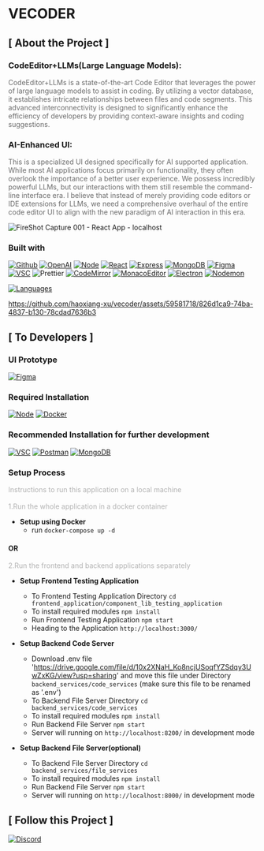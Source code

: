 # VECODER

## [ About the Project ]

### CodeEditor+LLMs(Large Language Models):

<span style="opacity: 0.64">CodeEditor+LLMs is a state-of-the-art Code Editor that leverages the power of large language models to assist in coding. By utilizing a vector database, it establishes intricate relationships between files and code segments. This advanced interconnectivity is designed to significantly enhance the efficiency of developers by providing context-aware insights and coding suggestions.</span>

### AI-Enhanced UI:

<span style="opacity: 0.64">This is a specialized UI designed specifically for AI supported application. While most AI applications focus primarily on functionality, they often overlook the importance of a better user experience. We possess incredibly powerful LLMs, but our interactions with them still resemble the command-line interface era. I believe that instead of merely providing code editors or IDE extensions for LLMs, we need a comprehensive overhaul of the entire code editor UI to align with the new paradigm of AI interaction in this era.</span>

![FireShot Capture 001 - React App - localhost](https://github.com/haoxiang-xu/vecoder/assets/59581718/9d0671aa-b25c-4a0f-8182-3ef77814384e)

### Built with

[![Github][Github-shield]][Github-url]
[![OpenAI][OpenAI-shield]][OpenAI-url]
[![Node][Node-shield]][Node-install]
[![React][React-shield]][React-url]
[![Express][Express-shield]][Express-url]
[![MongoDB][MongoDB-shield]][MongoDB-install]
[![Figma][Figma-shield]][Figma-url]
[![VSC][VSC-shield]][VSC-install]
![Prettier][Prettier-shield]
[![CodeMirror][CodeMirror-shield]][CoderMirror-url]
[![MonacoEditor][MonacoEditor-shield]][MonacoEditor-url]
[![Electron][Electron-shield]][Electron-url]
[![Nodemon][Nodemon-shield]][Nodemon-url]

[![Languages](https://skillicons.dev/icons?i=js,html,css,python)](https://skillicons.dev)


https://github.com/haoxiang-xu/vecoder/assets/59581718/826d1ca9-74ba-4837-b130-78cdad7636b3


## [ To Developers ]

### UI Prototype

[![Figma][Figma-page-shield]][Figma-page]

### Required Installation

[![Node][Node-download-shield]][Node-install]
[![Docker][Docker-download-shield]][Docker-install]

### Recommended Installation for further development

[![VSC][VSC-download-shield]][VSC-install]
[![Postman][Postman-download-shield]][Postman-install]
[![MongoDB][MongoDB-download-shield]][MongoDB-install]

### Setup Process

<span style="opacity: 0.32">Instructions to run this application on a local machine</span><br><br>
<span style="opacity: 0.32">1.Run the whole application in a docker container</span>

- **Setup using Docker**
  - run `docker-compose up -d`

#### OR

<span style="opacity: 0.32">2.Run the frontend and backend applications separately</span>

- **Setup Frontend Testing Application**

  - To Frontend Testing Application Directory `cd frontend_application/component_lib_testing_application`
  - To install required modules `npm install`
  - Run Frontend Testing Application `npm start`
  - Heading to the Application `http://localhost:3000/`

- **Setup Backend Code Server**

  - Download .env file 'https://drive.google.com/file/d/10x2XNaH_Ko8ncjUSoqfYZSdqy3UwZxKG/view?usp=sharing' and move this file under Directory `backend_services/code_services` (make sure this file to be renamed as '.env')
  - To Backend File Server Directory `cd backend_services/code_services`
  - To install required modules `npm install`
  - Run Backend File Server `npm start`
  - Server will running on `http://localhost:8200/` in development mode

- **Setup Backend File Server(optional)**

  - To Backend File Server Directory `cd backend_services/file_services`
  - To install required modules `npm install`
  - Run Backend File Server `npm start`
  - Server will running on `http://localhost:8000/` in development mode

## [ Follow this Project ]

[![Discord][Discord-shield]][Discord-url]

[vscode-repo-shield]: https://img.shields.io/badge/Open_With_Visual_Studio_Code-222222?style=for-the-badge&logo=VisualStudioCode&logoColor=FFFFFF&labelColor=007ACC
[vscode-repo-url]: git-client://clone?repo=https%3A%2F%2Fgithub.com%2Fhaoxiang-xu%2Fvecoder
[Github-shield]: https://img.shields.io/badge/Github-222222?style=for-the-badge&logo=Github&logoColor=FFFFFF&labelColor=181717
[Github-url]: https://github.com/
[Figma-shield]: https://img.shields.io/badge/Figma-222222?style=for-the-badge&logo=Figma&logoColor=000000&labelColor=F24E1E
[Figma-url]: https://www.figma.com/
[OpenAI-shield]: https://img.shields.io/badge/OpenAI-222222?style=for-the-badge&logo=OpenAI&logoColor=FFFFFF&labelColor=412991
[OpenAI-url]: https://openai.com/
[React-shield]: https://img.shields.io/badge/React-222222?style=for-the-badge&logo=React&logoColor=000000&labelColor=61DAFB
[React-url]: https://react-cn.github.io/react/index.html
[Node-shield]: https://img.shields.io/badge/Node.js-222222?style=for-the-badge&logo=Node.js&logoColor=FFFFFF&labelColor=339933
[Node-download-shield]: https://img.shields.io/badge/Node.js-v18.2.0-222222?style=for-the-badge&logo=Node.js&logoColor=FFFFFF&labelColor=339933
[Node-install]: https://nodejs.org/en/download
[MongoDB-shield]: https://img.shields.io/badge/MongoDB-222222?style=for-the-badge&logo=MongoDB&logoColor=ffffff&labelColor=47A248
[MongoDB-download-shield]: https://img.shields.io/badge/MongoDB-v1.10.6-222222?style=for-the-badge&logo=MongoDB&logoColor=FFFFFF&labelColor=47A248
[MongoDB-install]: https://www.mongodb.com/try/download/community
[Figma-page-shield]: https://img.shields.io/badge/Figma-UIPrototype-222222?style=for-the-badge&logo=Figma&logoColor=FFFFFF&labelColor=F24E1E
[Figma-page]: https://www.figma.com/file/IbzJCuwGLDJ18cluXIt2CF/COMPONENTS_DESIGN?type=design&node-id=0%3A1&mode=design&t=ZaaoGH6wUChQICuO-1
[VSC-shield]: https://img.shields.io/badge/Visual_Studio_Code-222222?style=for-the-badge&logo=VisualStudioCode&logoColor=FFFFFF&labelColor=007ACC
[VSC-download-shield]: https://img.shields.io/badge/Visual_Studio_Code-v1.81.1-222222?style=for-the-badge&logo=VisualStudioCode&logoColor=FFFFFF&labelColor=007ACC
[VSC-install]: https://code.visualstudio.com/download
[Postman-download-shield]: https://img.shields.io/badge/Postman-v10.17.4-222222?style=for-the-badge&logo=Postman&logoColor=FFFFFF&labelColor=FF6C37
[Postman-install]: https://www.postman.com/downloads/
[Docker-download-shield]: https://img.shields.io/badge/Docker-v4.20.1-222222?style=for-the-badge&logo=Docker&logoColor=FFFFFF&labelColor=2496ED
[Docker-install]: https://www.docker.com/products/docker-desktop/
[Prettier-shield]: https://img.shields.io/badge/Prettier-222222?style=for-the-badge&logo=Prettier&logoColor=000000&labelColor=F7B93E
[intellijIdea-shield]: https://img.shields.io/badge/intellij_Idea-222222?style=for-the-badge&logo=intellijIdea&logoColor=000000&labelColor=0774EA
[CodeMirror-shield]: https://img.shields.io/badge/codemirror-222222?style=for-the-badge&logo=codemirror&logoColor=000000&labelColor=D30707
[CoderMirror-url]: https://codemirror.net/
[MonacoEditor-shield]: https://img.shields.io/badge/monaco_Editor-222222?style=for-the-badge&logo=visualstudiocode&logoColor=FFFFFF&labelColor=68217A
[MonacoEditor-url]: https://microsoft.github.io/monaco-editor/
[Electron-shield]: https://img.shields.io/badge/Electron-222222?style=for-the-badge&logo=Electron&logoColor=000000&labelColor=47848F
[Electron-url]: https://www.electronjs.org/
[Nodemon-shield]: https://img.shields.io/badge/Nodemon-222222?style=for-the-badge&logo=Nodemon&logoColor=000000&labelColor=76D04B
[Nodemon-url]: https://www.npmjs.com/package/nodemon
[Express-shield]: https://img.shields.io/badge/Express-222222?style=for-the-badge&logo=Express&logoColor=000000&labelColor=FFFFFF
[Express-url]: https://expressjs.com/
[Discord-shield]: https://img.shields.io/badge/Discord-222222?style=for-the-badge&logo=Discord&logoColor=FFFFFF&labelColor=5865F2
[Discord-url]: https://discord.gg/Hfs9y6TG
